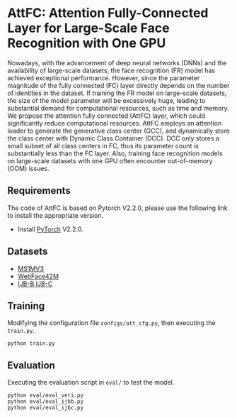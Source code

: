 # AttFC: Attention Fully-Connected Layer for Large-Scale Face Recognition with One GPU

Nowadays, with the advancement of deep neural networks (DNNs) and the availability of large-scale datasets, the face recognition (FR) model has achieved exceptional performance. However, since the parameter magnitude of the fully connected (FC) layer directly depends on the number of identities in the dataset. If training the FR model on large-scale datasets, the size of the model parameter will be excessively huge, leading to substantial demand for computational resources, such as time and memory. We propose the attention fully connected (AttFC) layer, which could significantly reduce computational resources. AttFC employs an attention loader to generate the generative class center (GCC), and dynamically store the class center with Dynamic Class Container (DCC). DCC only stores a small subset of all class centers in FC, thus its parameter count is substantially less than the FC layer. Also, training face recognition models on large-scale datasets with one GPU often encounter out-of-memory (OOM) issues.

## Requirements

The code of AttFC is based on Pytorch V2.2.0, please use the following link to install the appropriate version.

- Install [PyTorch](https://pytorch.org/get-started/previous-versions/) V2.2.0.

## Datasets
  - [MS1MV3](https://github.com/deepinsight/insightface/tree/master/recognition/_datasets_#ms1m-retinaface)
  - [WebFace42M](https://github.com/deepinsight/insightface/blob/master/recognition/arcface_torch/docs/prepare_webface42m.md)
  - [IJB-B,IJB-C](https://drive.google.com/file/d/1aC4zf2Bn0xCVH_ZtEuQipR2JvRb1bf8o/view?usp=sharing)

  
## Training
Modifying the configuration file `configs/att_cfg.py`, then executing the `train.py`.
```shell
python train.py
```

## Evaluation
Executing the evaluation script in `eval/` to test the model.
```shell
python eval/eval_veri.py
python eval/eval_ijbb.py
python eval/eval_ijbc.py
```


[//]: # (## Citations)

[//]: # (```)

[//]: # (@inproceedings{deng2019arcface,)

[//]: # (  title={Arcface: Additive angular margin loss for deep face recognition},)

[//]: # (  author={Deng, Jiankang and Guo, Jia and Xue, Niannan and Zafeiriou, Stefanos},)

[//]: # (  booktitle={Proceedings of the IEEE Conference on Computer Vision and Pattern Recognition},)

[//]: # (  pages={4690--4699},)

[//]: # (  year={2019})

[//]: # (})

[//]: # (@inproceedings{An_2022_CVPR,)

[//]: # (    author={An, Xiang and Deng, Jiankang and Guo, Jia and Feng, Ziyong and Zhu, XuHan and Yang, Jing and Liu, Tongliang},)

[//]: # (    title={Killing Two Birds With One Stone: Efficient and Robust Training of Face Recognition CNNs by Partial FC},)

[//]: # (    booktitle={Proceedings of the IEEE/CVF Conference on Computer Vision and Pattern Recognition &#40;CVPR&#41;},)

[//]: # (    month={June},)

[//]: # (    year={2022},)

[//]: # (    pages={4042-4051})

[//]: # (})

[//]: # (@inproceedings{zhu2021webface260m,)

[//]: # (  title={Webface260m: A benchmark unveiling the power of million-scale deep face recognition},)

[//]: # (  author={Zhu, Zheng and Huang, Guan and Deng, Jiankang and Ye, Yun and Huang, Junjie and Chen, Xinze and Zhu, Jiagang and Yang, Tian and Lu, Jiwen and Du, Dalong and Zhou, Jie},)

[//]: # (  booktitle={Proceedings of the IEEE/CVF Conference on Computer Vision and Pattern Recognition},)

[//]: # (  pages={10492--10502},)

[//]: # (  year={2021})

[//]: # (})

[//]: # (```)
